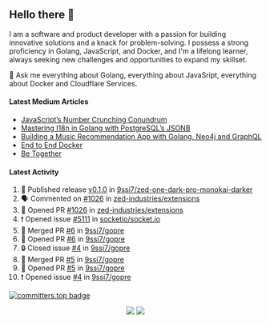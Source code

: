 ## Hello there 👋

I am a software and product developer with a passion for building innovative solutions and a knack for problem-solving. I possess a strong proficiency in Golang, JavaScript, and Docker, and I'm a lifelong learner, always seeking new challenges and opportunities to expand my skillset.

💬 Ask me everything about Golang, everything about JavaSript, everything about Docker and Cloudflare Services.

#### Latest Medium Articles

<!-- ARTICLES:START -->
- [JavaScript’s Number Crunching Conundrum](https://9ssi7.medium.com/javascripts-number-crunching-conundrum-c8ad0c546738?source=rss-ced864c5b828------2)
- [Mastering I18n in Golang with PostgreSQL’s JSONB](https://9ssi7.medium.com/mastering-i18n-in-golang-with-postgresqls-jsonb-2631ad50376a?source=rss-ced864c5b828------2)
- [Building a Music Recommendation App with Golang, Neo4j and GraphQL](https://9ssi7.medium.com/building-a-music-recommendation-app-with-golang-neo4j-and-graphql-697f842ea688?source=rss-ced864c5b828------2)
- [End to End Docker](https://9ssi7.medium.com/end-to-end-docker-1d16d5a55424?source=rss-ced864c5b828------2)
- [Be Together](https://9ssi7.medium.com/be-together-3b8f5a3c7ed9?source=rss-ced864c5b828------2)
<!-- ARTICLES:END -->

#### Latest Activity

<!--START_SECTION:activity-->
1. 🚀 Published release [v0.1.0](https://github.com/9ssi7/zed-one-dark-pro-monokai-darker/releases/tag/v0.1.0) in [9ssi7/zed-one-dark-pro-monokai-darker](https://github.com/9ssi7/zed-one-dark-pro-monokai-darker)
2. 🗣 Commented on [#1026](https://github.com/zed-industries/extensions/pull/1026#issuecomment-2223678977) in [zed-industries/extensions](https://github.com/zed-industries/extensions)
3. 💪 Opened PR [#1026](https://github.com/zed-industries/extensions/pull/1026) in [zed-industries/extensions](https://github.com/zed-industries/extensions)
4. ❗ Opened issue [#5111](https://github.com/socketio/socket.io/issues/5111) in [socketio/socket.io](https://github.com/socketio/socket.io)
5. 🎉 Merged PR [#6](https://github.com/9ssi7/gopre/pull/6) in [9ssi7/gopre](https://github.com/9ssi7/gopre)
6. 💪 Opened PR [#6](https://github.com/9ssi7/gopre/pull/6) in [9ssi7/gopre](https://github.com/9ssi7/gopre)
7. 🔒 Closed issue [#4](https://github.com/9ssi7/gopre/issues/4) in [9ssi7/gopre](https://github.com/9ssi7/gopre)
8. 🎉 Merged PR [#5](https://github.com/9ssi7/gopre/pull/5) in [9ssi7/gopre](https://github.com/9ssi7/gopre)
9. 💪 Opened PR [#5](https://github.com/9ssi7/gopre/pull/5) in [9ssi7/gopre](https://github.com/9ssi7/gopre)
10. ❗ Opened issue [#4](https://github.com/9ssi7/gopre/issues/4) in [9ssi7/gopre](https://github.com/9ssi7/gopre)
<!--END_SECTION:activity-->

[![committers.top badge](https://user-badge.committers.top/turkey_private/9ssi7.svg)](https://user-badge.committers.top/turkey_private/9ssi7)

<p align="center">
  <picture>
  <source
    srcset="https://github-readme-stats.vercel.app/api?username=9ssi7&show_icons=true&theme=dark&hide_border=true&border_radius=10"
    media="(prefers-color-scheme: dark)"
  />
  <source
    srcset="https://github-readme-stats.vercel.app/api?username=9ssi7&show_icons=true&hide_border=true&border_radius=10"
    media="(prefers-color-scheme: light), (prefers-color-scheme: no-preference)"
  />
  <img src="https://github-readme-stats.vercel.app/api?username=9ssi7&show_icons=true&hide_border=true&border_radius=10" />
</picture>

<picture>
  <source
    srcset="https://github-readme-streak-stats.herokuapp.com?user=9ssi7&theme=dark&hide_border=true&border_radius=10"
    media="(prefers-color-scheme: dark)"
  />
  <source
    srcset="https://github-readme-streak-stats.herokuapp.com?user=9ssi7&hide_border=true&border_radius=10"
    media="(prefers-color-scheme: light), (prefers-color-scheme: no-preference)"
  />
  <img src="https://github-readme-streak-stats.herokuapp.com?user=9ssi7&hide_border=true&border_radius=10" />
</picture>
</p>
